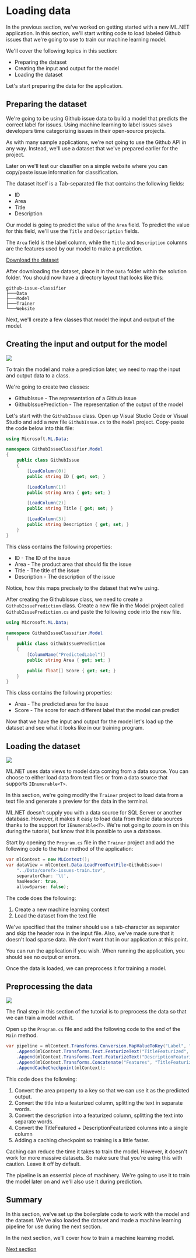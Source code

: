 # Loading data

In the previous section, we've worked on getting started with a new ML.NET
application. In this section, we'll start writing code to load labeled Github
issues that we're going to use to train our machine learning model.

We'll cover the following topics in this section:

* Preparing the dataset
* Creating the input and output for the model
* Loading the dataset

Let's start preparing the data for the application.

## Preparing the dataset

We're going to be using Github issue data to build a model that predicts the
correct label for issues. Using machine learning to label issues saves
developers time categorizing issues in their open-source projects.

As with many sample applications, we're not going to use the Github API in any
way. Instead, we'll use a dataset that we've prepared earlier for the project.

Later on we'll test our classifier on a simple website where you can copy/paste
issue information for classification.

The dataset itself is a Tab-separated file that contains the following fields:

* ID	
* Area	
* Title	
* Description

Our model is going to predict the value of the `Area` field. To predict the
value for this field, we'll use the `Title` and `Description` fields.

The `Area` field is the label column, while the `Title` and `Description`
columns are the features used by our model to make a prediction.

[Download the dataset](https://github.com/wmeints/mlnet-tutorial/raw/master/data/corefx-issues-train.tsv)

After downloading the dataset, place it in the `Data` folder within the solution
folder. You should now have a directory layout that looks like this:

```
github-issue-classifier
├───Data
├───Model
├───Trainer
└───Website
```

Next, we'll create a few classes that model the input and output of the model.

## Creating the input and output for the model

[![](http://img.youtube.com/vi/l6G8PE3C7VI/0.jpg)](http://www.youtube.com/watch?v=l6G8PE3C7VI "Create model input/output")

To train the model and make a prediction later, we need to map the input and
output data to a class.

We're going to create two classes:

* GithubIssue - The representation of a Github issue
* GithubIssuePrediction - The representation of the output of the model

Let's start with the `GithubIssue` class. 
Open up Visual Studio Code or Visual Studio and add a new file `GithubIssue.cs`
to the `Model` project. Copy-paste the code below into this file:

``` csharp
using Microsoft.ML.Data;

namespace GithubIssueClassifier.Model
{
    public class GithubIssue
    {
        [LoadColumn(0)]
        public string ID { get; set; }

        [LoadColumn(1)]
        public string Area { get; set; }

        [LoadColumn(2)]
        public string Title { get; set; }

        [LoadColumn(3)]
        public string Description { get; set; }
    }
}
```

This class contains the following properties:

* ID - The ID of the issue
* Area - The product area that should fix the issue
* Title - The title of the issue
* Description - The description of the issue

Notice, how this maps precisely to the dataset that we're using. 

After creating the GithubIssue class, we need to create a
`GithubIssuePrediction` class. Create a new file in the Model project called
`GithubIssuePrediction.cs` and paste the following code into the new file.

``` csharp
using Microsoft.ML.Data;

namespace GithubIssueClassifier.Model
{
    public class GithubIssuePrediction
    {
        [ColumnName("PredictedLabel")]
        public string Area { get; set; }

        public float[] Score { get; set; }
    }
}
```

This class contains the following properties:

* Area - The predicted area for the issue
* Score - The score for each different label that the model can predict

Now that we have the input and output for the model let's load up the dataset
and see what it looks like in our training program.

## Loading the dataset

[![](http://img.youtube.com/vi/61gGJMefCsY/0.jpg)](http://www.youtube.com/watch?v=61gGJMefCsY "Load data")

ML.NET uses data views to model data coming from a data source. You can choose
to either load data from text files or from a data source that supports
`IEnumerable<T>`.

In this section, we're going modify the `Trainer` project to load data from a
text file and generate a preview for the data in the terminal.

ML.NET doesn't supply you with a data source for SQL Server or another database.
However, it makes it easy to load data from these data sources thanks to the
support for `IEnumerable<T>`. We're not going to zoom in on this during the
tutorial, but know that it is possible to use a database.

Start by opening the `Program.cs` file in the `Trainer` project and add the 
following code to the `Main` method of the application:

``` csharp
var mlContext = new MLContext();
var dataView = mlContext.Data.LoadFromTextFile<GithubIssue>(
    "../Data/corefx-issues-train.tsv",
    separatorChar: '\t',
    hasHeader: true,
    allowSparse: false);
```

The code does the following:

1. Create a new machine learning context
2. Load the dataset from the text file

We've specified that the trainer should use a tab-character as separator and
skip the header row in the input file. Also, we've made sure that it doesn't
load sparse data. We don't want that in our application at this point.

You can run the application if you wish.
When running the application, you should see no output or errors.

Once the data is loaded, we can preprocess it for training a model.

## Preprocessing the data

[![](http://img.youtube.com/vi/zky6yjnG3AQ/0.jpg)](http://www.youtube.com/watch?v=zky6yjnG3AQ "Create pipeline")

The final step in this section of the tutorial is to preprocess the data
so that we can train a model with it.

Open up the `Program.cs` file and add the following code to the end of the
`Main` method.

``` csharp
var pipeline = mlContext.Transforms.Conversion.MapValueToKey("Label", "Area")
    .Append(mlContext.Transforms.Text.FeaturizeText("TitleFeaturized", "Title"))
    .Append(mlContext.Transforms.Text.FeaturizeText("DescriptionFeaturized", "Description"))
    .Append(mlContext.Transforms.Concatenate("Features", "TitleFeaturized", "DescriptionFeaturized"))
    .AppendCacheCheckpoint(mlContext);
```

This code does the following: 

1. Convert the area property to a key so that we can use it as the predicted
   output.
2. Convert the title into a featurized column, splitting the text in separate
   words.
3. Convert the description into a featurized column, splitting the text into
   separate words.
4. Convert the TitleFeatured + DescriptionFeaturized columns into a single
   column
5. Adding a caching checkpoint so training is a little faster.

Caching can reduce the time it takes to train the model. However, it doesn't
work for more massive datasets. So make sure that you're using this with
caution. Leave it off by default.

The pipeline is an essential piece of machinery. We're going to use it to train
the model later on and we'll also use it during prediction.

## Summary
In this section, we've set up the boilerplate code to work with the model and
the dataset. We've also loaded the dataset and made a machine learning pipeline
for use during the next section.

In the next section, we'll cover how to train a machine learning model.

[Next section](/docs/training-models/README.md)
